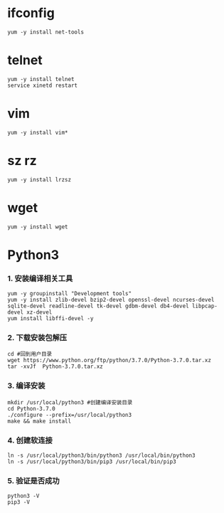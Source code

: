 #  ifconfig
```shell
yum -y install net-tools
```

#  telnet
```shell
yum -y install telnet 
service xinetd restart
```

# vim
```shell
yum -y install vim*
```



# sz rz
```shell
yum -y install lrzsz
```


# wget
```shell
yum -y install wget
```


# Python3
### 1. 安装编译相关工具
```shell
yum -y groupinstall "Development tools"
yum -y install zlib-devel bzip2-devel openssl-devel ncurses-devel sqlite-devel readline-devel tk-devel gdbm-devel db4-devel libpcap-devel xz-devel
yum install libffi-devel -y
```
### 2. 下载安装包解压
```shell
cd #回到用户目录
wget https://www.python.org/ftp/python/3.7.0/Python-3.7.0.tar.xz
tar -xvJf  Python-3.7.0.tar.xz
```
### 3. 编译安装
```shell
mkdir /usr/local/python3 #创建编译安装目录
cd Python-3.7.0
./configure --prefix=/usr/local/python3
make && make install
```
### 4. 创建软连接
```shell
ln -s /usr/local/python3/bin/python3 /usr/local/bin/python3
ln -s /usr/local/python3/bin/pip3 /usr/local/bin/pip3
```
### 5. 验证是否成功
```shell
python3 -V
pip3 -V
```